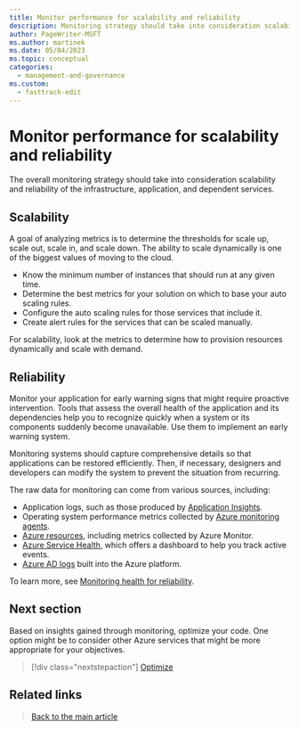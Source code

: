 ```yaml
---
title: Monitor performance for scalability and reliability
description: Monitoring strategy should take into consideration scalability and reliability of the infrastructure, application, and dependent services.
author: PageWriter-MSFT
ms.author: martinek
ms.date: 05/04/2023
ms.topic: conceptual
categories:
  - management-and-governance
ms.custom:
  - fasttrack-edit
---
```


# Monitor performance for scalability and reliability

The overall monitoring strategy should take into consideration scalability and reliability of the infrastructure, application, and dependent services.

## Scalability

A goal of analyzing metrics is to determine the thresholds for scale up, scale out, scale in, and scale down. The ability to scale dynamically is one of the biggest values of moving to the cloud.

- Know the minimum number of instances that should run at any given time.
- Determine the best metrics for your solution on which to base your auto scaling rules.
- Configure the auto scaling rules for those services that include it.
- Create alert rules for the services that can be scaled manually.

For scalability, look at the metrics to determine how to provision resources dynamically and scale with demand.

## Reliability

Monitor your application for early warning signs that might require proactive intervention. Tools that assess the overall health of the application and its dependencies help you to recognize quickly when a system or its components suddenly become unavailable. Use them to implement an early warning system.

Monitoring systems should capture comprehensive details so that applications can be restored efficiently. Then, if necessary, designers and developers can modify the system to prevent the situation from recurring.

The raw data for monitoring can come from various sources, including:

- Application logs, such as those produced by [Application Insights](/azure/azure-monitor/app/app-insights-overview).
- Operating system performance metrics collected by [Azure monitoring agents](/azure/azure-monitor/platform/agents-overview).
- [Azure resources](/azure/azure-monitor/platform/metrics-supported), including metrics collected by Azure Monitor.
- [Azure Service Health](/azure/service-health/overview), which offers a dashboard to help you track active events.
- [Azure AD logs](/azure/active-directory/reports-monitoring/howto-integrate-activity-logs-with-log-analytics) built into the Azure platform.

To learn more, see [Monitoring health for reliability](../resiliency/monitoring.md).

## Next section

Based on insights gained through monitoring, optimize your code. One option might be to consider other Azure services that might be more appropriate for your objectives.

> [!div class="nextstepaction"]
> [Optimize](optimize.md)

## Related links

> [Back to the main article](monitor-performance.md)
